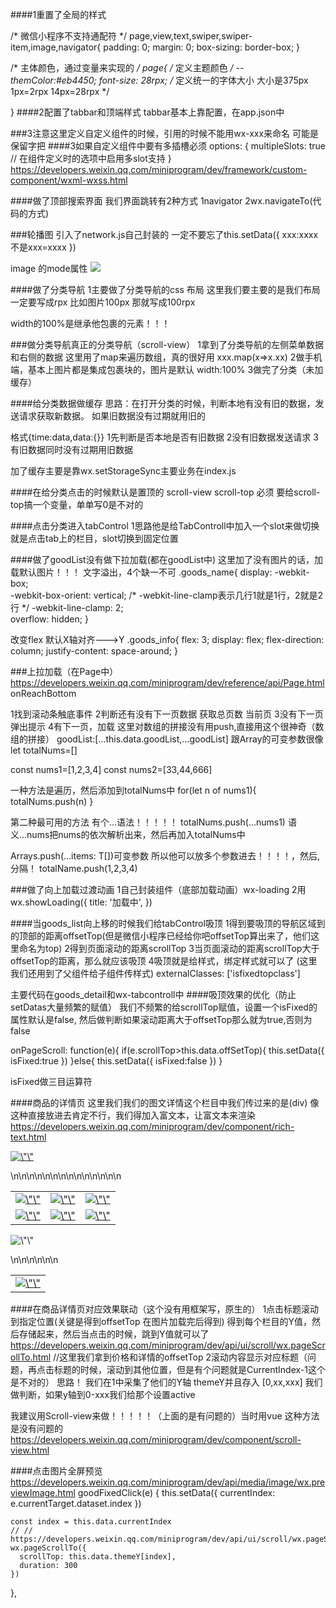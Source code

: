 ####1重置了全局的样式

/* 微信小程序不支持通配符 */
page,view,text,swiper,swiper-item,image,navigator{
    padding: 0;
    margin: 0;
    box-sizing: border-box;
}


/* 主体颜色，通过变量来实现的 */
page{
    /* 定义主题颜色 */
    --themColor:#eb4450;
    font-size: 28rpx;
    /* 定义统一的字体大小  大小是375px
    1px=2rpx
    14px=28rpx */

    
}
####2配置了tabbar和顶端样式
tabbar基本上靠配置，在app.json中

###3注意这里定义自定义组件的时候，引用的时候不能用wx-xxx来命名
可能是保留字把
####3如果自定义组件中要有多插槽必须
options: {
    multipleSlots: true // 在组件定义时的选项中启用多slot支持
  }
  https://developers.weixin.qq.com/miniprogram/dev/framework/custom-component/wxml-wxss.html

####做了顶部搜索界面
我们界面跳转有2种方式
1navigator
2wx.navigateTo(代码的方式)

###轮播图
引入了network.js自己封装的
一定不要忘了this.setData({
    xxx:xxxx
    不是xxx=xxxx
})

image 的mode属性
<image mode="widthFix" src="{{item.image_src}}"/>
  <!-- https://developers.weixin.qq.com/miniprogram/dev/component/image.html -->

  ####做了分类导航
  1主要做了分类导航的css 布局
  这里我们要主要的是我们布局一定要写成rpx
  比如图片100px 那就写成100rpx

  width的100%是继承他包裹的元素！！！

  ###做分类导航真正的分类导航（scroll-view）
  1拿到了分类导航的左侧菜单数据和右侧的数据
  这里用了map来遍历数组，真的很好用
  xxx.map(x=>x.xx)
2做手机端，基本上图片都是集成包裹块的，图片是默认
width:100%
3做完了分类（未加缓存）

####给分类数据做缓存
思路：在打开分类的时候，判断本地有没有旧的数据，发送请求获取新数据。
如果旧数据没有过期就用旧的

   格式{time:data,data:{}}
      1先判断是否本地是否有旧数据
      2没有旧数据发送请求
      3有旧数据同时没有过期用旧数据

加了缓存主要是靠wx.setStorageSync主要业务在index.js


####在给分类点击的时候默认是置顶的
scroll-view scroll-top
必须 要给scroll-top搞一个变量，单单写0是不对的
 <scroll-view scroll-y class="right-content" scroll-top="{{scrollTop}}" >

 ####点击分类进入tabControl
 1思路他是给TabControll中加入一个slot来做切换
 就是点击tab上的栏目，slot切换到固定位置

 ####做了goodList没有做下拉加载(都在goodList中)
 这里加了没有图片的话，加载默认图片！！！
 文字溢出，4个缺一不可
 .goods_name{
    display: -webkit-box;    
    -webkit-box-orient: vertical; 
    /* -webkit-line-clamp表示几行1就是1行，2就是2行    */
    -webkit-line-clamp: 2;    
    overflow: hidden;
}

改变flex 默认X轴对齐--->Y
.goods_info{
    flex: 3;
    display: flex;
    flex-direction: column;
    justify-content: space-around;
}

###上拉加载（在Page中）
https://developers.weixin.qq.com/miniprogram/dev/reference/api/Page.html
onReachBottom

1找到滚动条触底事件
2判断还有没有下一页数据
   获取总页数
   当前页
3没有下一页弹出提示
4有下一页，加载
这里对数组的拼接没有用push,直接用这个很神奇（数组的拼接）
goodList:[...this.data.goodList,...goodList]
跟Array的可变参数很像
let totalNums=[]

const nums1=[1,2,3,4]
const nums2=[33,44,666]

一种方法是遍历，然后添加到totalNums中
for(let n of nums1){
  totalNums.push(n)
}


第二种最可用的方法
有个...语法！！！！！
totalNums.push(...nums1)
语义...nums把nums的依次解析出来，然后再加入totalNums中


Arrays.push(...items: T[])可变参数
所以他可以放多个参数进去！！！！，然后,分隔！
totalName.push(1,2,3,4)

###做了向上加载过渡动画
1自己封装组件（底部加载动画）wx-loading
2用
wx.showLoading({
      title: '加载中',
    })


####当goods_list向上移的时候我们给tabControl吸顶
1得到要吸顶的导航区域到的顶部的距离offsetTop(但是微信小程序已经给你吧offsetTop算出来了，他们这里命名为top)
2得到页面滚动的距离scrollTop
3当页面滚动的距离scrollTop大于offsetTop的距离，那么就应该吸顶
4吸顶就是给样式，绑定样式就可以了
(这里我们还用到了父组件给子组件传样式)
 externalClasses: ['isfixedtopclass']

 主要代码在goods_detail和wx-tabcontroll中
 ####吸顶效果的优化（防止setDatas大量频繁的赋值）
 我们不频繁的给scrollTop赋值，设置一个isFixed的属性默认是false,
 然后做判断如果滚动距离大于offsetTop那么就为true,否则为false

  onPageScroll: function(e){
     if(e.scrollTop>this.data.offSetTop){
        this.setData({
          isFixed:true
        })
     }else{
      this.setData({
        isFixed:false
      })
     }

isFixed做三目运算符 
<my-tabcontrol tabcontrol="{{tabControl}}" bind:tabItemChange="tabItemChange" class="tabControl" isfixedtopclass="{{isFixed ? 'isfixedtopclass':''}}">

####商品的详情页
这里我们我们的图文详情这个栏目中我们传过来的是(div)
像这种直接放进去肯定不行，我们得加入富文本，让富文本来渲染
https://developers.weixin.qq.com/miniprogram/dev/component/rich-text.html
<div class=\"lazyimg\"><div moduleid=\"R0503002_2\" modulename=\"关联推荐\"><p><a href=\"https://shop.suning.com/30000011/index.html\" target=\"_blank\"><img data-src=\"https://image.suning.cn/uimg/sop/commodity/152418403963754690151350_x.jpg?from=mobile&amp;format=80q.webp\" alt=\"\" src=\"https://image.suning.cn/uimg/sop/commodity/152418403963754690151350_x.jpg?from=mobile&format=80q.webp\" width=\"100%\" height=\"auto\"></a></p>\n<table style=\"width: 100%; height: auto;\">\n<tbody>\n<tr>\n<td><a href=\"https://product.suning.com/0000000000/721034170.html\" target=\"_blank\"><img data-src=\"https://image.suning.cn/uimg/sop/commodity/674265889569958711135500_x.jpg?from=mobile&amp;format=80q.webp\" alt=\"\" src=\"https://image.suning.cn/uimg/sop/commodity/674265889569958711135500_x.jpg?from=mobile&format=80q.webp\" width=\"100%\" height=\"auto\"></a></td>\n<td><a href=\"https://product.suning.com/0030000011/659973806.html\" target=\"_blank\"><img data-src=\"https://image.suning.cn/uimg/sop/commodity/580804888269630832171600_x.jpg?from=mobile&amp;format=80q.webp\" alt=\"\" src=\"https://image.suning.cn/uimg/sop/commodity/580804888269630832171600_x.jpg?from=mobile&format=80q.webp\" width=\"100%\" height=\"auto\"></a></td>\n<td><a href=\"https://product.suning.com/0000000000/646332415.html\" target=\"_blank\"><img data-src=\"https://image.suning.cn/uimg/sop/commodity/164947314370596747459900_x.jpg?from=mobile&amp;format=80q.webp\" alt=\"\" src=\"https://image.suning.cn/uimg/sop/commodity/164947314370596747459900_x.jpg?from=mobile&format=80q.webp\" width=\"100%\" height=\"auto\"></a></td>\n</tr>\n<tr>\n<td><a href=\"https://product.suning.com/0030000011/719579209.html\" target=\"_blank\"><img data-src=\"https://image.suning.cn/uimg/sop/commodity/109859084335308009815860_x.jpg?from=mobile&amp;format=80q.webp\" alt=\"\" src=\"https://image.suning.cn/uimg/sop/commodity/109859084335308009815860_x.jpg?from=mobile&format=80q.webp\" width=\"100%\" height=\"auto\"></a></td>\n<td><a href=\"https://product.suning.com/0000000000/154158097.html\" target=\"_blank\"><img data-src=\"https://image.suning.cn/uimg/sop/commodity/139086270826280834777770_x.jpg?from=mobile&amp;format=80q.webp\" alt=\"\" src=\"https://image.suning.cn/uimg/sop/commodity/139086270826280834777770_x.jpg?from=mobile&format=80q.webp\" width=\"100%\" height=\"auto\"></a></td>\n<td><a href=\"https://product.suning.com/0000000000/683246685.html\" target=\"_blank\"><img data-src=\"https://image.suning.cn/uimg/sop/commodity/212695348731710262086520_x.jpg?from=mobile&amp;format=80q.webp\" alt=\"\" src=\"https://image.suning.cn/uimg/sop/commodity/212695348731710262086520_x.jpg?from=mobile&format=80q.webp\" width=\"100%\" height=\"auto\"></a></td>\n</tr>\n</tbody>\n</table></div><div moduleid=\"R0503002_3\" modulename=\"商品详情\"><p><img data-src=\"//image.suning.cn/uimg/sop/commodity/323128866134590684049660_x.jpg?from=mobile&amp;format=80q.webp\" alt=\"\" src=\"//image.suning.cn/uimg/sop/commodity/323128866134590684049660_x.jpg?from=mobile&format=80q.webp\" width=\"100%\" height=\"auto\"></p></div><div moduleid=\"R0503002_6\" modulename=\"安装说明\"><table style=\"width: 100%; height: auto;\">\n<tbody>\n<tr>\n<td><a href=\"https://sale.suning.com/shfw/cdaz/index.html#suning\" target=\"_blank\"><img data-src=\"https://sale.suning.com/shfw/cdazpic/images/all.jpg?from=mobile&amp;format=80q.webp\" alt=\"\" src=\"https://sale.suning.com/shfw/cdazpic/images/all.jpg?from=mobile&format=80q.webp\" width=\"100%\" height=\"auto\"></a></td>\n</tr>\n</tbody>\n</table></div></div>

####在商品详情页对应效果联动（这个没有用框架写，原生的）
1点击标题滚动到指定位置(关键是得到offsetTop 在图片加载完后得到)
得到每个栏目的Y值，然后存储起来，然后当点击的时候，跳到Y值就可以了
https://developers.weixin.qq.com/miniprogram/dev/api/ui/scroll/wx.pageScrollTo.html
//这里我们拿到价格和详情的offsetTop
2滚动内容显示对应标题（问题，再点击标题的时候，滚动到其他位置，但是有个问题就是CurrentIndex-1这个是不对的）
思路！
我们在1中采集了他们的Y轴 themeY并且存入
[0,xx,xxx]
我们做判断，如果y轴到0-xxx我们给那个设置active

我建议用Scroll-view来做！！！！！（上面的是有问题的）当时用vue 这种方法是没有问题的
https://developers.weixin.qq.com/miniprogram/dev/component/scroll-view.html


####点击图片全屏预览
https://developers.weixin.qq.com/miniprogram/dev/api/media/image/wx.previewImage.html
goodFixedClick(e) {
    this.setData({
      currentIndex: e.currentTarget.dataset.index
    })

    const index = this.data.currentIndex
    // // https://developers.weixin.qq.com/miniprogram/dev/api/ui/scroll/wx.pageScrollTo.html
    wx.pageScrollTo({
      scrollTop: this.data.themeY[index],
      duration: 300
    })



  },